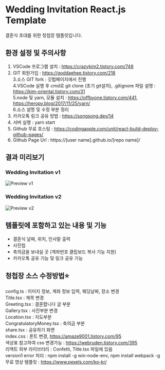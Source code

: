 # Wedding Invitation React.js Template

결혼식 초대를 위한 청첩장 템플릿입니다.  

## 환경 설정 및 주의사항  
1. VSCode 프로그램 설치 : https://crazykim2.tistory.com/748  
2. GIT 회원가입 : https://goddaehee.tistory.com/218  
3.소스 GIT fork : 깃헙페이지에서 진행  
4.VSCode 실행 후 cmd로 git clone (초기 git설치), .gitignore 파일 설명 : https://kim-oriental.tistory.com/31  
5.node 및 yarn, 모듈 설치 : https://offbyone.tistory.com/441, https://heropy.blog/2017/11/25/yarn/  
6.소스 설명 및 수정 부분 정리  
7. 카카오톡 링크 공유 방법 : https://songsong.dev/14  
8. 서버 실행 : yarn start  
9. Github 무료 호스팅 : https://codingapple.com/unit/react-build-deploy-github-pages/  
10. Github Page Url : https://[user name].github.io/[repo name]/  

## 결과 미리보기

### Wedding Invitation v1
![Preview v1](./Preview_v1.gif)

### Wedding Invitation v2
![Preview v2](./Preview_v2.gif)

## 템플릿에 포함하고 있는 내용 및 기능
- 결혼식 날짜, 위치, 인사말 출력
- 사진첩
- 축의금을 보내실 곳 (계좌번호 클립보드 복사 기능 지원)
- 카카오톡 공유 기능 및 링크 공유 기능

## 청첩장 소스 수정방법⭐

config.ts : 이미지 정보, 계좌 정보 입력, 웨딩날짜, 장소 변경  
Title.tsx :  제목 변경  
Greeting.tsx : 결혼합니다 글 부분  
Gallery.tsx : 사진부분 변경  
Location.tsx : 지도부분  
CongratulatoryMoney.tsx : 축의금 부분  
share.tsx : 공유하기 화면  
index.css :  폰트 변경, https://amaze9001.tistory.com/95  
색상표 참고하여 css 변경가능 : https://webruden.tistory.com/395  
리액트 외부 라이브러리 : Confetti, Title.tsx 파일에 있음  
version1 error 처리 : npm install -g win-node-env, npm install webpack -g  
무료 영상 템플릿 : https://www.pexels.com/ko-kr/

